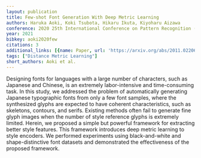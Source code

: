 ```yaml
---
layout: publication
title: Few-shot Font Generation With Deep Metric Learning
authors: Haruka Aoki, Koki Tsubota, Hikaru Ikuta, Kiyoharu Aizawa
conference: 2020 25th International Conference on Pattern Recognition (ICPR)
year: 2021
bibkey: aoki2020few
citations: 3
additional_links: [{name: Paper, url: 'https://arxiv.org/abs/2011.02206'}]
tags: ["Distance Metric Learning"]
short_authors: Aoki et al.
---
```

Designing fonts for languages with a large number of characters, such as
Japanese and Chinese, is an extremely labor-intensive and time-consuming task.
In this study, we addressed the problem of automatically generating Japanese
typographic fonts from only a few font samples, where the synthesized glyphs
are expected to have coherent characteristics, such as skeletons, contours, and
serifs. Existing methods often fail to generate fine glyph images when the
number of style reference glyphs is extremely limited. Herein, we proposed a
simple but powerful framework for extracting better style features. This
framework introduces deep metric learning to style encoders. We performed
experiments using black-and-white and shape-distinctive font datasets and
demonstrated the effectiveness of the proposed framework.